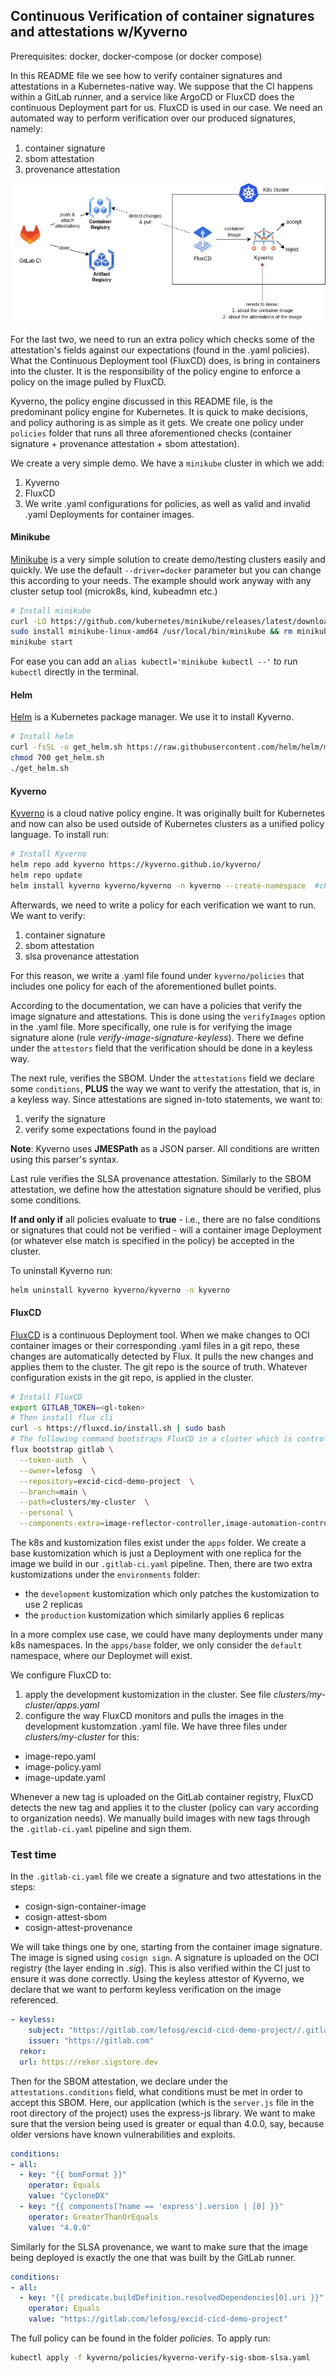 ## Continuous Verification of container signatures and attestations w/Kyverno

Prerequisites: docker, docker-compose (or docker compose)

In this README file we see how to verify container signatures and attestations in a Kubernetes-native way. We suppose that the CI happens within a GitLab runner, and a service like ArgoCD or FluxCD does the continuous Deployment part for us. FluxCD is used in our case. We need an automated way to perform verification over our produced signatures, namely:
1. container signature
2. sbom attestation
3. provenance attestation

![alt text](/assets/cicd-aeros-kyverno.jpg)

For the last two, we need to run an extra policy which checks some of the attestation's fields against our expectations (found in the .yaml policies). What the Continuous Deployment tool (FluxCD) does, is bring in containers into the cluster. It is the responsibility of the policy engine to enforce a policy on the image pulled by FluxCD.

Kyverno, the policy engine discussed in this README file, is the predominant policy engine for Kubernetes. It is quick to make decisions, and policy authoring is as simple as it gets. We create one policy under `policies` folder that runs all three aforementioned checks (container signature + provenance attestation + sbom attestation).

We create a very simple demo. We have a `minikube` cluster in which we add:
1. Kyverno
2. FluxCD
3. We write .yaml configurations for policies, as well as valid and invalid .yaml Deployments for container images.

#### Minikube
[Minikube](https://minikube.sigs.k8s.io/docs/) is a very simple solution to create demo/testing clusters easily and quickly. We use the default `--driver=docker` parameter but you can change this according to your needs. The example should work anyway with any cluster setup tool (microk8s, kind, kubeadmn etc.)

```sh
# Install minikube
curl -LO https://github.com/kubernetes/minikube/releases/latest/download/minikube-linux-amd64
sudo install minikube-linux-amd64 /usr/local/bin/minikube && rm minikube-linux-amd64
minikube start
```

For ease you can add an `alias kubectl='minikube kubectl --'` to run `kubectl` directly in the terminal.

#### Helm
[Helm](https://helm.sh/) is a Kubernetes package manager. We use it to install Kyverno.

```sh
# Install helm
curl -fsSL -o get_helm.sh https://raw.githubusercontent.com/helm/helm/main/scripts/get-helm-3
chmod 700 get_helm.sh
./get_helm.sh
```

#### Kyverno
[Kyverno](https://kyverno.io/docs/introduction/) is a cloud native policy engine. It was originally built for Kubernetes and now can also be used outside of Kubernetes clusters as a unified policy language. To install run:

```sh
# Install Kyverno
helm repo add kyverno https://kyverno.github.io/kyverno/
helm repo update
helm install kyverno kyverno/kyverno -n kyverno --create-namespace  #check kyverno's website for HA installation
```

Afterwards, we need to write a policy for each verification we want to run. We want to verify:
1. container signature
2. sbom attestation
3. slsa provenance attestation

For this reason, we write a .yaml file found under `kyverno/policies` that includes one policy for each of the aforementioned bullet points.

According to the documentation, we can have a policies that verify the image signature and attestations. This is done using the `verifyImages` option in the .yaml file. More specifically, one rule is for verifying the image signature alone (rule *verify-image-signature-keyless*). There we define under the `attestors` field that the verification should be done in a keyless way. 

The next rule, verifies the SBOM. Under the `attestations` field we declare some `conditions`, **PLUS** the way we want to verify the attestation, that is, in a keyless way. Since attestations are signed in-toto statements, we want to:
1. verify the signature
2. verify some expectations found in the payload

**Note**: Kyverno uses **JMESPath** as a JSON parser. All conditions are written using this parser's syntax.

Last rule verifies the SLSA provenance attestation. Similarly to the SBOM attestation, we define how the attestation signature should be verified, plus some conditions.

**If and only if** all policies evaluate to **true** - i.e., there are no false conditions or signatures that could not be verified - will a container image Deployment (or whatever else match is specified in the policy) be accepted in the cluster. 

To uninstall Kyverno run:
```sh
helm uninstall kyverno kyverno/kyverno -n kyverno
```

#### FluxCD
[FluxCD](https://fluxcd.io/) is a continuous Deployment tool. When we make changes to OCI container images or their corresponding .yaml files in a git repo, these changes are automatically detected by Flux. It pulls the new changes and applies them to the cluster. The git repo is the source of truth. Whatever configuration exists in the git repo, is applied in the cluster.

```sh
# Install FluxCD
export GITLAB_TOKEN=<gl-token>
# Then install flux cli
curl -s https://fluxcd.io/install.sh | sudo bash
# The following command bootstraps FluxCD in a cluster which is controlled by a personal project in GitLab, not a group project (see flux documentation for more on that)
flux bootstrap gitlab \
  --token-auth  \
  --owner=lefosg  \
  --repository=excid-cicd-demo-project  \
  --branch=main \
  --path=clusters/my-cluster  \
  --personal \
  --components-extra=image-reflector-controller,image-automation-controller
```

The k8s and kustomization files exist under the `apps` folder. We create a base kustomization which is just a Deployment with one replica for the image we build in our `.gitlab-ci.yaml` pipeline. 
Then, there are two extra kustomizations under the `environments` folder:
- the `development` kustomization which only patches the kustomization to use 2 replicas
- the `production` kustomization which similarly applies 6 replicas

In a more complex use case, we could have many deployments under many k8s namespaces. In the `apps/base` folder, we only consider the `default` namespace, where our Deploymet will exist.
 
We configure FluxCD to:
1. apply the development kustomization in the cluster. See file *clusters/my-cluster/apps.yaml*
2. configure the way FluxCD monitors and pulls the images in the development kustomzation .yaml file. We have three files under *clusters/my-cluster* for this:
  - image-repo.yaml
  - image-policy.yaml
  - image-update.yaml

Whenever a new tag is uploaded on the GitLab container registry, FluxCD detects the new tag and applies it to the cluster (policy can vary according to organization needs). We manually build images with new tags through the `.gitlab-ci.yaml` pipeline and sign them.


### Test time

In the `.gitlab-ci.yaml` file we create a signature and two attestations in the steps:
- cosign-sign-container-image
- cosign-attest-sbom
- cosign-attest-provenance

We will take things one by one, starting from the container image signature. The image is signed using `cosign sign`. A signature is uploaded on the OCI registry (the layer ending in *.sig*). This is also verified within the CI just to ensure it was done correctly. Using the keyless attestor of Kyverno, we declare that we want to perform keyless verification on the image referenced.
```yaml
- keyless:
    subject: "https://gitlab.com/lefosg/excid-cicd-demo-project//.gitlab-ci.yml@refs/heads/main"
    issuer: "https://gitlab.com"
  rekor:
  url: https://rekor.sigstore.dev
```

Then for the SBOM attestation, we declare under the `attestations.conditions` field, what conditions must be met in order to accept this SBOM. Here, our application (which is the `server.js` file in the root directory of the project) uses the express-js library. We want to make sure that the version being used is greater or equal than 4.0.0, say, because older versions have known vulnerabilities and exploits.
```yaml
conditions:
- all:
  - key: "{{ bomFormat }}"
    operator: Equals
    value: "CycloneDX"
  - key: "{{ components[?name == 'express'].version | [0] }}"
    operator: GreaterThanOrEquals
    value: "4.0.0" 
```

Similarly for the SLSA provenance, we want to make sure that the image being deployed is exactly the one that was built by the GitLab runner.
```yaml
conditions:
- all:
  - key: "{{ predicate.buildDefinition.resolvedDependencies[0].uri }}"
    operator: Equals
    value: "https://gitlab.com/lefosg/excid-cicd-demo-project"
```

The full policy can be found in the folder *policies*. To apply run:
```sh
kubectl apply -f kyverno/policies/kyverno-verify-sig-sbom-slsa.yaml
```
